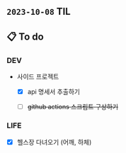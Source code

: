 ## `2023-10-08` TIL

## 📋 To do

### DEV
  
- 사이드 프로젝트
  - [x] api 명세서 추출하기
  - [ ] ~~github actions 스크립트 구상하기~~


### LIFE

- [x] 헬스장 다녀오기 (어깨, 하체)